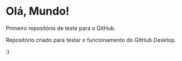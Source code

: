# Olá, Mundo!
 Primeiro repositório de teste para o GitHub.

 Repositório criado para testar o funcionamento do GitHub Desktop.
 
 :)
